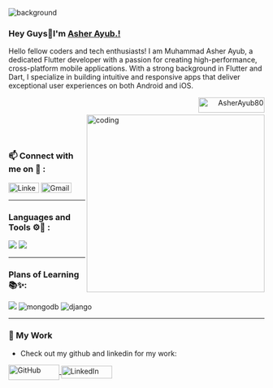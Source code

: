 ![background](https://github.com/musman-js/musman-js/assets/142093838/3aca18ca-3f5c-4f3a-a816-31fdb44367dc)

### Hey Guys👋I'm [Asher Ayub.!](https://github.com/AsherAyub80)
<p>Hello fellow coders and tech enthusiasts! I am Muhammad Asher Ayub, a dedicated Flutter developer with a passion for creating high-performance, cross-platform mobile applications. With a strong background in Flutter and Dart, I specialize in building intuitive and responsive apps that deliver exceptional user experiences on both Android and iOS.</p>
<br>

<p align="right"> <img src="https://visitcount.itsvg.in/api?id=AsherAyub80&icon=0&color=0)](https://visitcount.itsvg.in" alt="AsherAyub80" style="margin-top: -30px; margin-bottom: 20px;" width="130px" height="30px"/> </p>
<img src="https://user-images.githubusercontent.com/74038190/212749447-bfb7e725-6987-49d9-ae85-2015e3e7cc41.gif" alt="coding" width="350" align="right" class="coding-gif" style="margin-top: -30px; margin-bottom: 15px">



<br>

<h3 align="left">📫 Connect with me on 🔗 :</h3>
<p align="left">
    <a href="https://linkedin.com/in/asherayub80/" target="_blank"><img align="center" src="https://img.shields.io/badge/LinkedIn-%230077B5.svg?logo=linkedin&logoColor=white" height="20" width="60" alt="LinkedIn" /></a>
<a href="mailto:asherayub80@gmail.com" target="_blank">
    <img align="center" src="https://img.shields.io/badge/Gmail-D14836?style=for-the-badge&logo=gmail&logoColor=white" height="20" width="60" alt="Gmail" />
</a>
<hr>

<h3 align="left">Languages and Tools ⚙️🔧 :</h3>
<p align="left">
    <img src="https://skillicons.dev/icons?i=github,vscode" />
    <img src="https://skillicons.dev/icons?i=dart,flutter,firebase,androidstudio" />
</p>

<hr>

<h3 align="left">Plans of Learning 📚✨:</h3>
<p align="left">
    <img src="https://skillicons.dev/icons?i=nodejs,py" />
    <img src="https://skillicons.dev/icons?i=mongodb" alt="mongodb">
    <img src="https://skillicons.dev/icons?i=django" alt="django",>
</p>

<hr>

### 🎨 My Work
- Check out my github and linkedin for my work:

<a href="https://github.com/AsherAyub80" target="_blank">
    <img src="https://img.shields.io/badge/github-%23121011.svg?style=for-the-badge&logo=github&logoColor=white" height="30" width="100" alt="GitHub" style="vertical-align: middle;" />
</a>
<a href="https://linkedin.com/in/asherayub80/" target="_blank">
    <img src="https://img.shields.io/badge/LinkedIn-%230077B5.svg?logo=linkedin&logoColor=white" height="25" width="100" alt="LinkedIn" style="vertical-align: middle;" />
</a>
